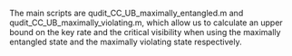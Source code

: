 The main scripts are qudit_CC_UB_maximally_entangled.m and qudit_CC_UB_maximally_violating.m, which allow us to calculate an upper bound on the key rate and the critical visibility when using the maximally entangled state and the maximally violating state respectively.
